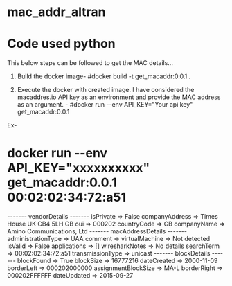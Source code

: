 # mac_addr_altran
# Code used python
This below steps can be followed to get the MAC details...

1. Build the docker image-
	#docker build -t get_macaddr:0.0.1 .

2. Execute the docker with created image. I have considered the macaddres.io API key as an environment and provide the MAC address as an argument. -
	#docker run --env API_KEY="Your api key" get_macaddr:0.0.1 <MAC Address>


Ex- 
# docker run --env API_KEY="xxxxxxxxxx" get_macaddr:0.0.1   00:02:02:34:72:a51
------- vendorDetails -------
isPrivate => False
companyAddress => Times House UK CB4 5LH GB
oui => 000202
countryCode => GB
companyName => Amino Communications, Ltd
------- macAddressDetails -------
administrationType => UAA
comment => 
virtualMachine => Not detected
isValid => False
applications => []
wiresharkNotes => No details
searchTerm => 00:02:02:34:72:a51
transmissionType => unicast
------- blockDetails -------
blockFound => True
blockSize => 16777216
dateCreated => 2000-11-09
borderLeft => 000202000000
assignmentBlockSize => MA-L
borderRight => 000202FFFFFF
dateUpdated => 2015-09-27

